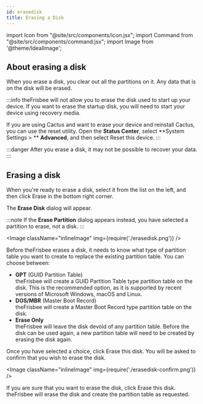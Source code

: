 ```yaml
---
id: erasedisk
title: Erasing a Disk
---
```


import Icon from "@site/src/components/icon.jsx";
import Command from "@site/src/components/command.jsx";
import Image from '@theme/IdealImage';

## About erasing a disk

When you erase a disk, you clear out all the partitions on it. Any data that is on the disk will be erased.

:::info
theFrisbee will not allow you to erase the disk used to start up your device. If you want to erase the startup disk, you will need to start your device using recovery media.

If you are using Cactus and want to erase your device and reinstall Cactus, you can use the reset utility. Open the **Status Center**, select <Icon name="preferences-system" /> **System Settings > ** <Icon name="preferences-system-danger" /> **Advanced**, and then select <Command icon="view-refresh">Reset this device</Command>.
:::

:::danger
After you erase a disk, it may not be possible to recover your data.
:::

## Erasing a disk

When you're ready to erase a disk, select it from the list on the left, and then click <Command icon="media-harddisk-erase">Erase</Command> in the bottom right corner.

The **Erase Disk** dialog will appear.

:::note
If the **Erase Partition** dialog appears instead, you have selected a partition to erase, not a disk.
:::

<Image className="inlineImage" img={require('./erasedisk.png')} />

Before theFrisbee erases a disk, it needs to know what type of partition table you want to create to replace the existing partition table. You can choose between:

- **GPT** (GUID Partition Table)<br />
theFrisbee will create a GUID Partition Table type partition table on the disk. This is the recommended option, as it is supported by recent versions of Microsoft Windows, macOS and Linux.
- **DOS/MBR** (Master Boot Record)<br />
theFrisbee will create a Master Boot Record type partition table on the disk.
- **Erase Only**<br />
theFrisbee will leave the disk devoid of any partition table. Before the disk can be used again, a new partition table will need to be created by erasing the disk again.

Once you have selected a choice, click <Command icon="media-harddisk-erase">Erase this disk</Command>. You will be asked to confirm that you wish to erase the disk.

<Image className="inlineImage" img={require('./erasedisk-confirm.png')} />

If you are sure that you want to erase the disk, click <Command icon="media-harddisk-erase">Erase this disk</Command>. theFrisbee will erase the disk and create the partition table as requested.

